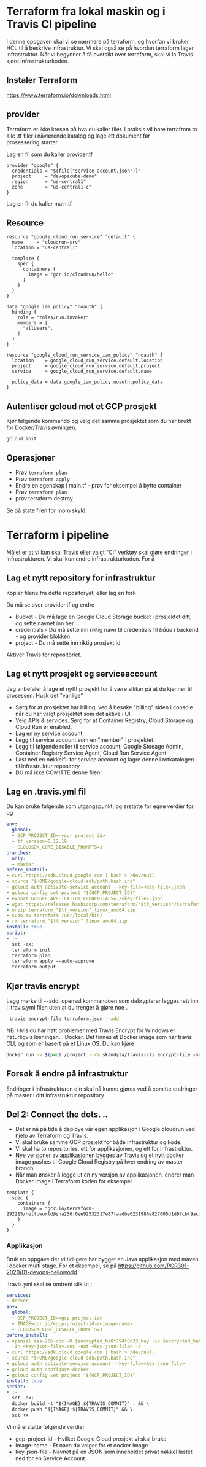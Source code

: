 # Terraform fra lokal maskin og i Travis CI pipeline 

I denne oppgaven skal vi se nærmere på terraform, og hvorfan vi bruker HCL til å beskrive infrastruktur. Vi skal også se på
hvordan terraform lager infrastruktur. Når vi begynner å få oversikt over terraform, skal vi la Travis kjøre infrastrukturkoden. 

## Instaler Terraform 

https://www.terraform.io/downloads.html

## provider

Terraform er ikke kresen på hva du kaller filer. I praksis vil bare terrafrom ta alle .tf filer i nåværende katalog og lage ett dokument før  
prosessering starter. 

Lag en fil som du kaller provider.tf

```hcl-terraform
provider "google" {
  credentials = "${file("service-account.json")}"
  project     = "devopscube-demo"
  region      = "us-central1"
  zone        = "us-central1-c"
}
```

Lag en fil du kaller main.tf

## Resource 

```hcl-terraform
resource "google_cloud_run_service" "default" {
  name     = "cloudrun-srv"
  location = "us-central1"

  template {
    spec {
      containers {
        image = "gcr.io/cloudrun/hello"
      }
    }
  }
}

data "google_iam_policy" "noauth" {
  binding {
    role = "roles/run.invoker"
    members = [
      "allUsers",
    ]
  }
}

resource "google_cloud_run_service_iam_policy" "noauth" {
  location    = google_cloud_run_service.default.location
  project     = google_cloud_run_service.default.project
  service     = google_cloud_run_service.default.name

  policy_data = data.google_iam_policy.noauth.policy_data
}
```

## Autentiser gcloud mot et GCP prosjekt  

Kjør følgende kommando og velg det samme prosjektet som du har brukt for Docker/Travis øvningen. 

```
gcloud init
```

## Operasjoner 

* Prøv ```terraform plan```
* Prøv ```terraform apply```
* Endre en egenskap i main.tf - prøv for eksempel å bytte container  
* Prøv ```terraform plan```
* prøv terraform destroy

Se på state filen for moro skyld. 

# Terraform i pipeline 

Målet er at vi kun skal Travis eller valgt "CI" verktøy skal gjøre endringer i infrastrukturen. Vi skal kun endre infrastrukturkoden. 
For å 

## Lag et nytt repository for infrastruktur 

Kopier filene fra dette repositoryet, eller lag en fork 

Du må se over provider.tf og endre 

* Bucket - Du må lage en Google Cloud Storage bucket i prosjektet ditt, og sette navnet inn her
* credentials - Du må sette inn riktig navn til credentials fil *både* i backend - og provider blokken
* project - Du må sette inn riktig prosjekt id 

Aktiver Travis for repositoriet. 


## Lag et nytt prosjekt og serviceaccount

Jeg anbefaler å lage et nyttt prosjekt for å være sikker på at du kjenner til prosessen. Husk det "vanlige"

- Sørg for at prosjektet har billing, ved å besøke "billing" siden i console når du har valgt prosjektet som det aktive i UI. 
- Velg APIs & services. Sørg for at Container Registry, Cloud Storage og Cloud Run er enabled. 
- Lag en ny service account
- Legg til service account som en "member" i prosjektet
- Legg til følgende roller til service account; Google Stoeage Admin, Container Registry Service Agent, Cloud Run Service Agent 
- Last ned en nøkkelfil for service account og lagre denne i rotkatalogen til infrastruktur repository
- DU må ikke COMITTE denne filen!


## Lag en .travis.yml fil

Du kan bruke følgende som utgangspunkt, og erstatte for egne verdier for <key file> og <your project id> 

```yaml
env:
  global:
  - GCP_PROJECT_ID=<your project id>
  - tf_version=0.12.19
  - CLOUDSDK_CORE_DISABLE_PROMPTS=1
branches:
  only:
  - master
before_install:
- curl https://sdk.cloud.google.com | bash > /dev/null
- source "$HOME/google-cloud-sdk/path.bash.inc"
- gcloud auth activate-service-account --key-file=<key-file>.json
- gcloud config set project "${GCP_PROJECT_ID}"
- export GOOGLE_APPLICATION_CREDENTIALS=./<key-file>.json
- wget https://releases.hashicorp.com/terraform/"$tf_version"/terraform_"$tf_version"_linux_amd64.zip
- unzip terraform_"$tf_version"_linux_amd64.zip
- sudo mv terraform /usr/local/bin/
- rm terraform_"$tf_version"_linux_amd64.zip
install: true
script:
- |-
  set -ex;
  terraform init
  terraform plan
  terraform apply --auto-approve
  terraform output

```

## Kjør travis encrypt 

Legg merke til --add. openssl kommandoen som dekrypterer legges rett inn i .travis.yml filen uten at du trenger å gjøre noe .
```bash
 travis encrypt-file terraform.json --add
```

NB. Hvis du har hatt problemer med Travis Encrypt for Windows er naturligvis løsningen... Docker. Det finnes et Docker image som har travis CLI, og som er basert
på et Linux OS. Du kan kjøre 

```bash
docker run -v $(pwd):/project --rm skandyla/travis-cli encrypt-file <some-file> --add 
``` 

## Forsøk å endre på infrastruktur 

Endringer i infrastrukturen din skal nå kunne gjøres ved å  comitte endringer på master i ditt infrastruktur repository

## Del 2: Connect the dots. ..


* Det er nå på tide å deploye vår egen applikasjon i Google cloudrun ved hjelp av Terraform og Travis. 
* Vi skal bruke samme GCP prosjekt for både infrastruktur og kode. 
* Vi skal ha to repositories, ett for applikasjonen, og ett for infrastruktur. 
* Nye versjoner av applikasjonen bygges av Travis og et nytt docker image pushes til Google Cloud Registry på hver endring av master branch. 
* Når man ønsker å legge ut en ny versjon av applikasjonen, endrer man Docker image i Terraform koden for eksempel
```
template {
  spec {
    containers {
      image = "gcr.io/terraform-292215/helloworld@sha256:0ee92532317e87faadbe0231986e827605d1d97cbf9acd9c44557f49a416867d"
    }
  }
}
```

### Applikasjon

Bruk en oppgave der vi tidligere har bygget en Java applikasjon med maven i docker multi stage. For et eksempel, se på https://github.com/PGR301-2020/01-devops-helloworld. 

.travis.yml skal se omtrent slik ut ; 

```yml
services:
- docker
env:
  global:
  - GCP_PROJECT_ID=<gcp-project-id>
  - IMAGE=gcr.io/<gcp-project-id>/<image-name>
  - CLOUDSDK_CORE_DISABLE_PROMPTS=1
before_install:
- openssl aes-256-cbc -K $encrypted_ba8f794f8d33_key -iv $encrypted_ba8f794f8d33_iv
  -in <key-json-file>.enc -out <key-json-file> -d
- curl https://sdk.cloud.google.com | bash > /dev/null
- source "$HOME/google-cloud-sdk/path.bash.inc"
- gcloud auth activate-service-account --key-file=<key-json-file>
- gcloud auth configure-docker
- gcloud config set project "${GCP_PROJECT_ID}"
install: true
script:
- |-
  set -ex;
  docker build -t "${IMAGE}:${TRAVIS_COMMIT}" . && \
  docker push "${IMAGE}:${TRAVIS_COMMIT}" && \
  set +x
```

Vi må erstatte følgende verdier 

* gcp-project-id - Hvilket Google Cloud prosjekt vi skal bruke 
* image-name - Et navn du velger for et docker image 
* key-json-file - Navnet på en JSON som inneholdet privat nøkkel lastet ned for en Service Account.
